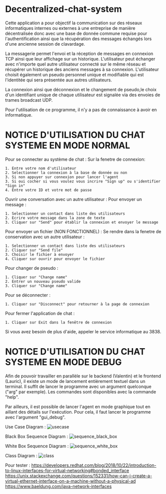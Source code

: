# Decentralized-chat-system

Cette application a pour objectif la communication sur des réseaux informatiques internes ou externes à une entreprise de manière décentralisée donc avec une base de donnée commune requise pour l'authentification ainsi que la récupération des messages échangés lors d'une ancienne session de clavardage.

La messagerie permet l'envoi et la réception de messages en connexion TCP ainsi que leur affichage sur un historique. L'utilisateur peut échanger avec n'importe quel autre utilisateur connecté sur le même réseau et récupérer un historique des anciens messages à sa connexion. L'utilisateur choisit également un pseudo personnel unique et modifiable qui est l'identitée qui sera présentée aux autres utilisateurs.

La connexion ainsi que déconnexion et le changement de pseudo,le choix d'un identifiant unique de chaque utilisateur est signalée via des envoies de trames broadcast UDP.

Pour l'utilisation de ce programme, il n'y a pas de connaissance à avoir en informatique.

# NOTICE D'UTILISATION DU CHAT SYSTEME EN MODE NORMAL

Pour se connecter au système de chat :
Sur la fenetre de connexion:

	1. Entre votre nom d'utilisateur
	2. Selectionner la connexion à la base de donnée ou non
	3. Si non appuyer sur connexion pour lancer l'agent
	3. Si oui cocher si vous voulez vous incrire "Sign up" ou s'identifier "Sign in" 
	4. Entre votre ID et votre mot de passe

Ouvrir une conversation avec un autre utilisateur :
Pour envoyer un message :

	1. Selectionner un contact dans liste des utilisateurs
	2. Ecrire votre message dans la zone de texte
	3. Cliquer sur "Send" pour établir la connexion et envoyer le message
 	
Pour envoyer un fichier (NON FONCTIONNEL) :
Se rendre dans la fenetre de conservation avec un autre utilisateur :

	1. Selectionner un contact dans liste des utilisateurs
	2. Cliquer sur "Send file"
	3. Choisir le fichier à envoyer
	4. Cliquer sur ouvrir pour envoyer le fichier
 
Pour changer de pseudo :

	1. Cliquer sur "Change name"
	2. Entrer un nouveau pseudo valide
	3. Cliquer sur "Change name"
  
Pour se déconnecter :

	1. Cliquer sur "Disconnect" pour retourner à la page de connexion
  
Pour fermer l'application de chat :
 
	1. Cliquer sur Exit dans la fenêtre de connexion
  
 Si vous avez besoin de plus d'aide, appeler le service informatique au 3838.


 
# NOTICE D'UTILISATION DU CHAT SYSTEME EN MODE DEBUG

Afin de pouvoir travailler en parallèle sur le backend (Valentin) et le frontend (Lauric), il existe un mode de lancement entièrement textuel dans un terminal.
Il suffit de lancer le programme avec un argument quelconque ("arg" par exemple). Les commandes sont disponibles avec la commande "help".

Par ailleurs, il est possible de lancer l'agent en mode graphique tout en aillant des détails sur l'exécution. Pour cela, il faut lancer le programme avec l'argument "gui_debug".





Use Case Diagram : 
![usecase](PlantUML/usecase.svg)

Black Box Sequence Diagram : 
![sequence_black_box](PlantUML/sequence_black_box.svg)

White Box Sequence Diagram : 
![sequence_white_box](PlantUML/sequence_white_box.svg)

Class Diagram : 
![class](PlantUML/class.svg)

Pour tester :
https://developers.redhat.com/blog/2018/10/22/introduction-to-linux-interfaces-for-virtual-networking#bonded_interface
https://unix.stackexchange.com/questions/152331/how-can-i-create-a-virtual-ethernet-interface-on-a-machine-without-a-physical-ad
https://www.baeldung.com/java-network-interfaces


